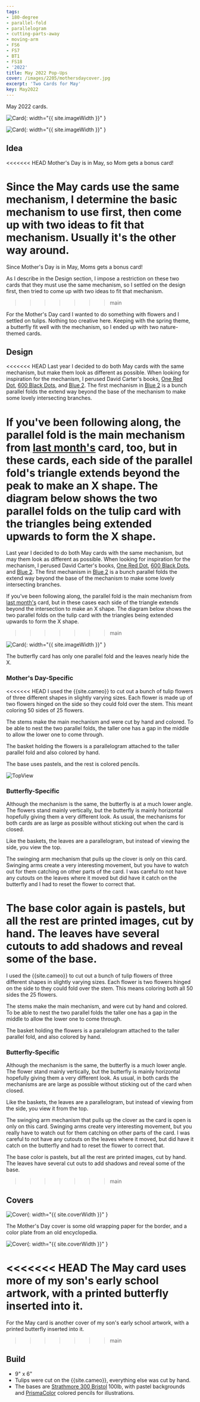 ```yaml
---
tags:
- 180-degree
- parallel-fold
- parallelogram
- cutting-parts-away
- moving-arm
- FS6
- FS7
- BT1
- FS18
- '2022'
title: May 2022 Pop-Ups
cover: /images/2205/mothersdaycover.jpg
excerpt: 'Two Cards for May'
key: May2022
---
```

May 2022 cards.

![Card]({{site.baseurl}}/images/2205/mothersday.gif){: width="{{ site.imageWidth }}" }

![Card]({{site.baseurl}}/images/2205/butterfly.gif){: width="{{ site.imageWidth }}" }

## Idea

<<<<<<< HEAD
Mother's Day is in May, so Mom gets a bonus card!

Since the May cards use the same mechanism, I determine the basic mechanism to use first, then come up with two ideas to fit that mechanism. Usually it's the other way around.
=======
Since Mother's Day is in May, Moms gets a bonus card!

As I describe in the Design section, I impose a restriction on these two cards that they must use the same mechanism, so I settled on the design first, then tried to come up with two ideas to fit that mechanism.
>>>>>>> main

For the Mother's Day card I wanted to do something with flowers and I settled on tulips. Nothing too creative here. Keeping with the spring theme, a butterfly fit well with the mechanism, so I ended up with two nature-themed cards.

## Design

<<<<<<< HEAD
Last year I decided to do both May cards with the same mechanism, but make them look as different as possible. When looking for inspiration for the mechanism, I perused David Carter's books, [One Red Dot](/books.html#one-red-dot), [600 Black Dots](/books.html#600-black-spots), and [Blue 2](/books.html#blue-2). The first mechanism in [Blue 2](/books.html#blue-2) is a bunch parallel folds the extend way beyond the base of the mechanism to make some lovely intersecting branches.

If you've been following along, the parallel fold is the main mechanism from [last month's](/2022/03/26/bridge.html) card, too, but in these cards, each side of the parallel fold's triangle extends beyond the peak to make an X shape. The diagram below shows the two parallel folds on the tulip card with the triangles being extended upwards to form the X shape.
=======
Last year I decided to do both May cards with the same mechanism, but may them look as different as possible. When looking for inspiration for the mechanism, I perused David Carter's books, [One Red Dot](/books.html#one-red-dot), [600 Black Dots](/books.html#600-black-spots), and [Blue 2](/books.html#blue-2). The first mechanism in [Blue 2](/books.html#blue-2) is a bunch parallel folds the extend way beyond the base of the mechanism to make some lovely intersecting branches.

If you've been following along, the parallel fold is the main mechanism from [last month's](/2022/03/26/bridge.html) card, but in these cases each side of the triangle extends beyond the intersection to make an X shape. The diagram below shows the two parallel folds on the tulip card with the triangles being extended upwards to form the X shape.
>>>>>>> main

![Card]({{site.baseurl}}/images/2205/triangle.jpg){: width="{{ site.imageWidth }}" }

The butterfly card has only one parallel fold and the leaves nearly hide the X.

### Mother's Day-Specific

<<<<<<< HEAD
I used the {{site.cameo}} to cut out a bunch of tulip flowers of three different shapes in slightly varying sizes. Each flower is made up of two flowers hinged on the side so they could fold over the stem. This meant coloring 50 sides of 25 flowers.

The stems make the main mechanism and were cut by hand and colored. To be able to nest the two parallel folds, the taller one has a gap in the middle to allow the lower one to come through.

The basket holding the flowers is a parallelogram attached to the taller parallel
fold and also colored by hand.

The base uses pastels, and the rest is colored pencils.

![TopView](/images/2205/mothersday-top.jpg)

### Butterfly-Specific

Although the mechanism is the same, the butterfly is at a much lower angle. The flowers stand mainly vertically, but the butterfly is mainly horizontal hopefully giving them a very different look. As usual, the mechanisms for both cards are as large as possible without sticking out when the card is closed.

Like the baskets, the leaves are a parallelogram, but instead of viewing the side, you view the top.

The swinging arm mechanism that pulls up the clover is only on this card. Swinging arms create a very interesting movement, but you have to watch out for them catching on other parts of the card. I was careful to not have any cutouts on the leaves where it moved but did have it catch on the butterfly and I had to reset the flower to correct that.

The base color again is pastels, but all the rest are printed images, cut by hand. The leaves have several cutouts to add shadows and reveal some of the base.
=======
I used the {{site.cameo}} to cut out a bunch of tulip flowers of three different shapes in slightly varying sizes. Each flower is two flowers hinged on the side to they could fold over the stem. This means coloring both all 50 sides the 25 flowers.

The stems make the main mechanism, and were cut by hand and colored. To be able to nest the two parallel folds the taller one has a gap in the middle to allow the lower one to come through.

The basket holding the flowers is a parallelogram attached to the taller parallel fold, and also colored by hand.

### Butterfly-Specific

Although the mechanism is the same, the butterfly is a much lower angle. The flower stand mainly vertically, but the butterfly is mainly horizontal hopefully giving them a very different look. As usual, in both cards the mechanisms are are large as possible without sticking out of the card when closed.

Like the baskets, the leaves are a parallelogram, but instead of viewing from the side, you view it from the top.

The swinging arm mechanism that pulls up the clover as the card is open is only on this card. Swinging arms create very interesting movement, but you really have to watch out for them catching on other parts of the card. I was careful to not have any cutouts on the leaves where it moved, but did have it catch on the butterfly and had to reset the flower to correct that.

The base color is pastels, but all the rest are printed images, cut by hand. The leaves have several cut outs to add shadows and reveal some of the base.
>>>>>>> main

## Covers

![Cover]({{site.baseurl}}{{page.cover}}){: width="{{ site.coverWidth }}" }

The Mother's Day cover is some old wrapping paper for the border, and a color plate from an old encyclopedia.

![Cover]({{site.baseurl}}/images/2205/butterflycover.jpg){: width="{{ site.coverWidth }}" }

<<<<<<< HEAD
The May card uses more of my son's early school artwork, with a printed butterfly inserted into it.
=======
For the May card is another cover of my son's early school artwork, with a printed butterfly inserted into it.
>>>>>>> main

## Build

- 9" x 6"
- Tulips were cut on the {{site.cameo}}, everything else was cut by hand.
- The bases are [Strathmore 300 Bristol](/supplies.html#strathmore-300-bristol) 100lb, with pastel backgrounds and [PrismaColor](/supplies.html#prismacolor-colored-pencils) colored pencils for illustrations.
